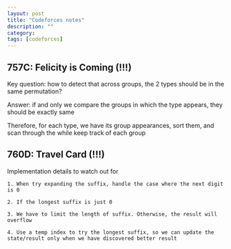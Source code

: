 ```yaml
---
layout: post
title: "Codeforces notes"
description: ""
category: 
tags: [codeforces]
---
```



757C: Felicity is Coming (!!!)
----------
Key question: how to detect that across groups, the 2 types should be in the same permutation?

Answer: if and only we compare the groups in which the type appears, they should be exactly same

Therefore, for each type, we have its group appearances, sort them, and scan through the while keep track of each group



760D: Travel Card (!!!)
----------
Implementation details to watch out for
```
1. When try expanding the suffix, handle the case where the next digit is 0

2. If the longest suffix is just 0

3. We have to limit the length of suffix. Otherwise, the result will overflow

4. Use a temp index to try the longest suffix, so we can update the state/result only when we have discovered better result
```
